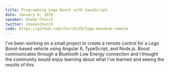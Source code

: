 ```yaml
---
title: Programming Lego Boost with JavaScript
date: January 8, 2019
speaker: Shane Church
twitter: shaneschurch
code: https://github.com/churchs19/lego-movehub-remote
---
```

I've been working on a small project to create a remote control for a Lego Boost-based vehicle using Angular 6, TypeScript, and Node.js. Boost communicates through a Bluetooth Low Energy connection and I thought the community would enjoy learning about what I've learned and seeing the results of this.

